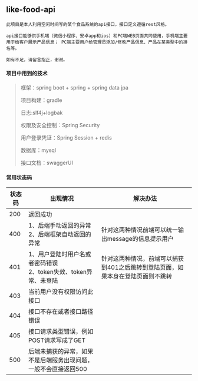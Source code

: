 ## like-food-api

```
此项目是本人利用空闲时间写的某个食品系统的api接口，接口定义遵循rest风格。

​api接口能够供手机端（微信小程序、安卓app和ios）和PC端WEB页面共同使用，手机端主要用于给客户展示产品信息； PC端主要用户给管理员添加/修改产品信息、产品在某类型中的排名等。 

如有不足，请留言指正，谢谢。
```
  
#### 项目中用到的技术 

> 框架：spring boot + spring + spring data jpa
>
> 项目构建：gradle
>
> 日志:slf4j+logbak
>
> 权限及安全控制：Spring Security
>
>
> 用户登录凭证：Spring Session + redis
>
> 数据库：mysql
>
> 接口文档：swaggerUI

#### 常用状态码

| 状态码 | 出现情况                                                     | 解决办法                                                     |
| ------ | ------------------------------------------------------------ | ------------------------------------------------------------ |
| 200    | 返回成功                                                     |                                                              |
| 400    | 1、后端手动返回的异常<br>  2、后端框架自动返回的异常         | 针对这两种情况前端可以统一输出message的信息提示用户          |
| 401    | 1、用户登陆时用户名或者密码错误<br> 2、token失效、token异常、未登陆 | 针对这两种情况，前端可以捕获到401之后跳转到登陆页面，如果本身在登陆页面则不跳转 |
| 403    | 当前用户没有权限访问此接口                                   |                                                              |
| 404    | 接口不存在或者接口路径错误                                   |                                                              |
| 405    | 接口请求类型错误，例如POST请求写成了GET                      |                                                              |
| 500    | 后端未捕获的异常，如果不是后端服务出现问题，一般不会直接返回500 |        

